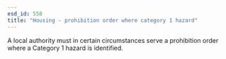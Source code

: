 ```yaml
---
esd_id: 550
title: "Housing - prohibition order where category 1 hazard"
---
```


A local authority must in certain circumstances serve a prohibition order where a Category 1 hazard is identified.

